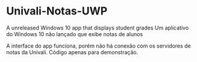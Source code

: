 # Univali-Notas-UWP
A unreleased Windows 10 app that displays student grades
Um aplicativo do Windows 10 não lançado que exibe notas de alunos

A interface do app funciona, porém não há conexão com os servidores de notas da Univali. Código apenas para demonstração.
